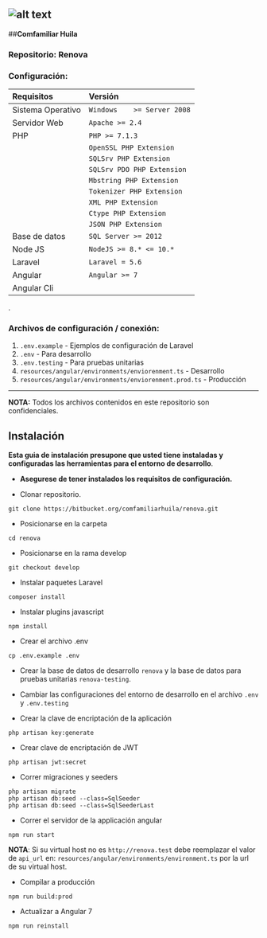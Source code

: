 ## ![alt text](https://bytebucket.org/comfamiliarhuila/recursos-comfamiliar/raw/89ac8735b4f1c33ef40d3688c8433fcf47125d3d/LogosComfamiliar/LogoComfamiliarReadme.png?token=7bbdc6f152edca624f681592b89e9fa808790ac6 "COMFAMILIAR HUILA")      

##**Comfamiliar Huila**

### Repositorio: Renova

### Configuración:

| Requisitos   		  | Versión    			            |
| :------------- 	  | :--------- 			            |
| Sistema Operativo   | `Windows	>= Server 2008`     |
| Servidor Web        | `Apache >= 2.4`		            |
| PHP  				  | `PHP >= 7.1.3`				    |
|					  | `OpenSSL PHP Extension`		    |
|					  | `SQLSrv PHP Extension`		    |
|					  | `SQLSrv PDO PHP Extension`      |
|					  | `Mbstring PHP Extension`	    |
|					  | `Tokenizer PHP Extension`	    |
|					  | `XML PHP Extension`			    |
|					  | `Ctype PHP Extension`			|
|					  | `JSON PHP Extension`   		    |
| Base de datos       | `SQL Server >= 2012`		    |
| Node JS             | `NodeJS >= 8.* <= 10.*`         |
| Laravel             | `Laravel = 5.6`                 |
| Angular             | `Angular >= 7`                  |
| Angular Cli         |                                 |

.

### Archivos de configuración / conexión:

1. `.env.example` - Ejemplos de configuración de Laravel
2. `.env` - Para desarrollo
3. `.env.testing`  - Para pruebas unitarias
4. `resources/angular/environments/enviorenment.ts` - Desarrollo
5. `resources/angular/environments/enviorenment.prod.ts` - Producción
___
**NOTA:** Todos los archivos contenidos en este repositorio son confidenciales.

Instalación
-----------
__Esta guia de instalación presupone que usted tiene instaladas y configuradas las herramientas para el entorno de desarrollo__.

* __Asegurese de tener instalados los requisitos de configuración.__

* Clonar repositorio.

~~~~~~~~~~~~~~~~~~~~~~~~~~~~~~~~~~~~~~~~~~~~~~~~~~~~~~~~~~~~~~~~~~~~~~~~~~~~~~~~
git clone https://bitbucket.org/comfamiliarhuila/renova.git
~~~~~~~~~~~~~~~~~~~~~~~~~~~~~~~~~~~~~~~~~~~~~~~~~~~~~~~~~~~~~~~~~~~~~~~~~~~~~~~~

* Posicionarse en la carpeta

~~~~~~~~~~~~~~~~~~~~~~~~~~~~~~~~~~~~~~~~~~~~~~~~~~~~~~~~~~~~~~~~~~~~~~~~~~~~~~~~
cd renova
~~~~~~~~~~~~~~~~~~~~~~~~~~~~~~~~~~~~~~~~~~~~~~~~~~~~~~~~~~~~~~~~~~~~~~~~~~~~~~~~

* Posicionarse en la rama develop

~~~~~~~~~~~~~~~~~~~~~~~~~~~~~~~~~~~~~~~~~~~~~~~~~~~~~~~~~~~~~~~~~~~~~~~~~~~~~~
git checkout develop
~~~~~~~~~~~~~~~~~~~~~~~~~~~~~~~~~~~~~~~~~~~~~~~~~~~~~~~~~~~~~~~~~~~~~~~~~~~~~~

* Instalar paquetes Laravel

~~~~~~~~~~~~~~~~~~~~~~~~~~~~~~~~~~~~~~~~~~~~~~~~~~~~~~~~~~~~~~~~~~~~~~~~~~~~~~~~
composer install
~~~~~~~~~~~~~~~~~~~~~~~~~~~~~~~~~~~~~~~~~~~~~~~~~~~~~~~~~~~~~~~~~~~~~~~~~~~~~~~~

* Instalar plugins javascript

~~~~~~~~~~~~~~~~~~~~~~~~~~~~~~~~~~~~~~~~~~~~~~~~~~~~~~~~~~~~~~~~~~~~~~~~~~~~~~~~
npm install
~~~~~~~~~~~~~~~~~~~~~~~~~~~~~~~~~~~~~~~~~~~~~~~~~~~~~~~~~~~~~~~~~~~~~~~~~~~~~~~~

* Crear el archivo .env

~~~~~~~~~~~~~~~~~~~~~~~~~~~~~~~~~~~~~~~~~~~~~~~~~~~~~~~~~~~~~~~~~~~~~~~~~~~~~~~~
cp .env.example .env
~~~~~~~~~~~~~~~~~~~~~~~~~~~~~~~~~~~~~~~~~~~~~~~~~~~~~~~~~~~~~~~~~~~~~~~~~~~~~~~~

* Crear la base de datos de desarrollo `renova` y la base de datos para pruebas unitarias `renova-testing`.

* Cambiar las configuraciones del entorno de desarrollo en el archivo `.env` y `.env.testing`

* Crear la clave de encriptación de la aplicación

~~~~~~~~~~~~~~~~~~~~~~~~~~~~~~~~~~~~~~~~~~~~~~~~~~~~~~~~~~~~~~~~~~~~~~~~~~~~~~~~
php artisan key:generate
~~~~~~~~~~~~~~~~~~~~~~~~~~~~~~~~~~~~~~~~~~~~~~~~~~~~~~~~~~~~~~~~~~~~~~~~~~~~~~~~

* Crear clave de encriptación de JWT

~~~~~~~~~~~~~~~~~~~~~~~~~~~~~~~~~~~~~~~~~~~~~~~~~~~~~~~~~~~~~~~~~~~~~~~~~~~~~~~~
php artisan jwt:secret
~~~~~~~~~~~~~~~~~~~~~~~~~~~~~~~~~~~~~~~~~~~~~~~~~~~~~~~~~~~~~~~~~~~~~~~~~~~~~~~~

* Correr migraciones y seeders

~~~~~~~~~~~~~~~~~~~~~~~~~~~~~~~~~~~~~~~~~~~~~~~~~~~~~~~~~~~~~~~~~~~~~~~~~~~~~~~~
php artisan migrate
php artisan db:seed --class=SqlSeeder
php artisan db:seed --class=SqlSeederLast
~~~~~~~~~~~~~~~~~~~~~~~~~~~~~~~~~~~~~~~~~~~~~~~~~~~~~~~~~~~~~~~~~~~~~~~~~~~~~~~~

* Correr el servidor de la applicación angular

~~~~~~~~~~~~~~~~~~~~~~~~~~~~~~~~~~~~~~~~~~~~~~~~~~~~~~~~~~~~~~~~~~~~~~~~~~~~~~~~
npm run start
~~~~~~~~~~~~~~~~~~~~~~~~~~~~~~~~~~~~~~~~~~~~~~~~~~~~~~~~~~~~~~~~~~~~~~~~~~~~~~~~

__NOTA__: Si su virtual host no es `http://renova.test` debe reemplazar el valor
de `api_url` en: `resources/angular/environments/environment.ts` por la url de su virtual host.

* Compilar a producción

~~~~~~~~~~~~~~~~~~~~~~~~~~~~~~~~~~~~~~~~~~~~~~~~~~~~~~~~~~~~~~~~~~~~~~~~~~~~~~~~
npm run build:prod
~~~~~~~~~~~~~~~~~~~~~~~~~~~~~~~~~~~~~~~~~~~~~~~~~~~~~~~~~~~~~~~~~~~~~~~~~~~~~~~~

* Actualizar a Angular 7

~~~~~~~~~~~~~~~~~~~~~~~~~~~~~~~~~~~~~~~~~~~~~~~~~~~~~~~~~~~~~~~
npm run reinstall
~~~~~~~~~~~~~~~~~~~~~~~~~~~~~~~~~~~~~~~~~~~~~~~~~~~~~~~~~~~~~~~
